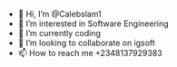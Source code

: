 - 👋 Hi, I’m @Calebslam1
- 👀 I’m interested in Software Engineering 
- 🌱 I’m currently coding
- 💞️ I’m looking to collaborate on igsoft
- 📫 How to reach me +2348137929383

<!---
Calebslam1/Calebslam1 is a ✨ special ✨ repository because its `README.md` (this file) appears on your GitHub profile.
You can click the Preview link to take a look at your changes.
--->
